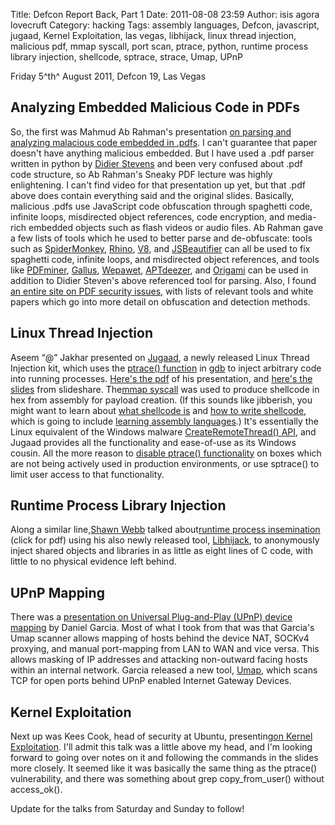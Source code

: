 Title: Defcon Report Back, Part 1
Date: 2011-08-08 23:59
Author: isis agora lovecruft
Category: hacking
Tags: assembly languages, Defcon, javascript, jugaad, Kernel Exploitation, las vegas, libhijack, linux thread injection, malicious pdf, mmap syscall, port scan, ptrace, python, runtime process library injection, shellcode, sptrace, strace, Umap, UPnP

Friday 5^th^ August 2011, Defcon 19, Las Vegas

Analyzing Embedded Malicious Code in PDFs
-----------------------------------------

So, the first was Mahmud Ab Rahman's presentation [on parsing and
analyzing malacious code embedded in .pdfs][]. I can't guarantee that
paper doesn't have anything malicious embedded. But I have used a .pdf
parser written in python by [Didier Stevens][] and been very confused
about .pdf code structure, so Ab Rahman's Sneaky PDF lecture was highly
enlightening. I can't find video for that presentation up yet, but that
.pdf above does contain everything said and the original slides.
Basically, malicious .pdfs use JavaScript code obfuscation through
spaghetti code, infinite loops, misdirected object references, code
encryption, and media-rich embedded objects such as flash videos or
audio files. Ab Rahman gave a few lists of tools which he used to better
parse and de-obfuscate: tools such as [SpiderMonkey][], [Rhino][],
[V8][], and [JSBeautifier][] can all be used to fix spaghetti code,
infinite loops, and misdirected object references, and tools like
[PDFminer][], [Gallus][], [Wepawet][], [APTdeezer][], and [Origami][]
can be used in addition to Didier Steven's above referenced tool for
parsing. Also, I found [an entire site on PDF security issues][], with
lists of relevant tools and white papers which go into more detail on
obfuscation and detection methods.

Linux Thread Injection
----------------------

Aseem “@” Jakhar presented on [Jugaad][], a newly released Linux Thread
Injection kit, which uses the [ptrace() function][] in [gdb][] to inject
arbitrary code into running processes. [Here's the pdf][] of his
presentation, and [here's the slides][] from slideshare. The[mmap
syscall][] was used to produce shellcode in hex from assembly for
payload creation. (If this sounds like jibberish, you might want to
learn about [what shellcode is][] and [how to write shellcode][], which
is going to include [learning assembly languages][].) It's essentially
the Linux equivalent of the Windows malware [CreateRemoteThread()
API][], and Jugaad provides all the functionality and ease-of-use as its
Windows cousin. All the more reason to [disable ptrace()
functionality][] on boxes which are not being actively used in
production environments, or use sptrace() to limit user access to that
functionality.

Runtime Process Library Injection
---------------------------------

Along a similar line,[Shawn Webb][] talked about[runtime process
insemination][] (click for pdf) using his also newly released tool,
[Libhijack][], to anonymously inject shared objects and libraries in as
little as eight lines of C code, with little to no physical evidence
left behind.

UPnP Mapping
------------

There was a [presentation on Universal Plug-and-Play (UPnP) device
mapping][] by Daniel Garcia. Most of what I took from that was that
Garcia's Umap scanner allows mapping of hosts behind the device NAT,
SOCKv4 proxying, and manual port-mapping from LAN to WAN and vice versa.
This allows masking of IP addresses and attacking non-outward facing
hosts within an internal network. Garcia released a new tool, [Umap][],
which scans TCP for open ports behind UPnP enabled Internet Gateway
Devices.

Kernel Exploitation
-------------------

Next up was Kees Cook, head of security at Ubuntu, presenting[on Kernel
Exploitation][]. I'll admit this talk was a little above my head, and
I'm looking forward to going over notes on it and following the commands
in the slides more closely. It seemed like it was basically the same
thing as the ptrace() vulnerability, and there was something about grep
copy\_from\_user() without access\_ok().

Update for the talks from Saturday and Sunday to follow!

  [on parsing and analyzing malacious code embedded in .pdfs]: www.giac.org/paper/gpen/3418/malicious-pdf-analysis/121349
  [Didier Stevens]: https://DidierStevens.com
  [SpiderMonkey]: https://developer.mozilla.org/en/SpiderMonkey
  [Rhino]: https://www.mozilla.org/rhino/
  [V8]: https://code.google.com/p/v8/
  [JSBeautifier]: http://jsbeautifier.org/
  [PDFminer]: www.unixuser.org/~euske/python/pdfminer/
  [Gallus]: https://gallus.honeynet.org.my/
  [Wepawet]: http://news.wepawet.cs.ucsb.edu/
  [APTdeezer]: http://aptdeezer.xecure-lab.com/
  [Origami]: http://esec-lab.sogeti.com/pages/Origami
  [an entire site on PDF security issues]: http://www.decalage.info/file_formats_security/pdf
  [Jugaad]: http://null.co.in/section/atheneum/projects/
  [ptrace() function]: https://secure.wikimedia.org/wikipedia/en/wiki/Ptrace
  [gdb]: https://secure.wikimedia.org/wikipedia/en/wiki/Gdb
  [Here's the pdf]: http://good.net/dl/k4r3lj/DEFCON19/DEFCON-19-Jakhar-Jugaad-Linux-Thread-Injection.pdf
  [here's the slides]: http://www.slideshare.net/null0x00/project-jugaad
  [mmap syscall]: http://www.devshed.com/c/a/BrainDump/The-MMAP-System-Call-in-Linux/
  [what shellcode is]: https://secure.wikimedia.org/wikipedia/en/wiki/Shellcode
  [how to write shellcode]: http://www.vividmachines.com/shellcode/shellcode.html
  [learning assembly languages]: http://homepage.mac.com/randyhyde/webster.cs.ucr.edu/index.html
  [CreateRemoteThread() API]: http://www.codeproject.com/KB/threads/completeinject.aspx
  [disable ptrace() functionality]: http://freshmeat.net/projects/sptrace
  [Shawn Webb]: http://0xfeedface.org/users/lattera
  [runtime process insemination]: http://good.net/dl/k4r3lj/DEFCON19/DEFCON-19-Webb-Runtime-Process-Insemination.pdf
  [Libhijack]: http://0xfeedface.org/category/tags/libhijack
  [presentation on Universal Plug-and-Play (UPnP) device mapping]: http://good.net/dl/k4r3lj/DEFCON19/DEFCON-19-Garcia-UPnP-Mapping.pdf
  [Umap]: http://packetstormsecurity.org/files/90598/Umap-UPNP-Map-0.1beta.html
  [on Kernel Exploitation]: https://good.net/dl/k4r3lj/DEFCON19/DEFCON-19-Cook-Kernel-Exploitation.pdf
